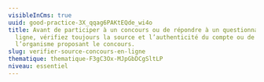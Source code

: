 ```yaml
---
visibleInCms: true
uuid: good-practice-3X_qqag6PAKtEQde_wi4o
title: Avant de participer à un concours ou de répondre à un questionnaire en
  ligne, vérifiez toujours la source et l’authenticité du compte ou de
  l’organisme proposant le concours.
slug: verifier-source-concours-en-ligne
thematique: thematique-F3gC3Ox-MJpGbDCgSltLP
niveau: essentiel
---
```

